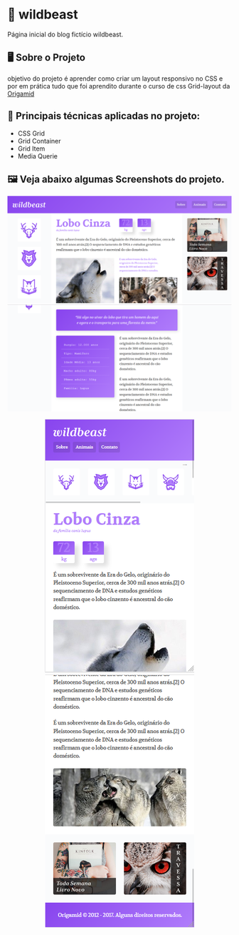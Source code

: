 # 🐺 wildbeast

Página inicial do blog fictício wildbeast.

## 🖥️ Sobre o Projeto
objetivo do projeto é aprender como criar um layout responsivo no CSS e por em prática tudo que foi aprendito durante o curso de css Grid-layout da <a href="https://www.origamid.com/curso/css-grid-layout/">Origamid</a>

## 📝 Principais técnicas aplicadas no projeto:

<ul>
  <li> CSS Grid </li>
  <li> Grid Container </li>
  <li> Grid Item</li>
  <li> Media Querie</li>
</ul>

## 🖼️ Veja abaixo algumas Screenshots do projeto. 

<img src="/img/screenshot1.PNG">
<img src="/img/screenshot2.PNG">
<p align="center">
<img src="/img/screenshot3.PNG">
<img src="/img/screenshot4.PNG">
</p>
